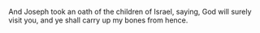And Joseph took an oath of the children of Israel, saying, God will surely visit you, and ye shall carry up my bones from hence.
